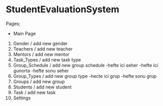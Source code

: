 # StudentEvaluationSystem
Pages;
- Main Page
1. Gender / add new gender
2. Teachers / add new teacher
3. Mentors / add new mentor
4. Task_Types / add new task type
5. Group_Schedule / add new group schedule
	-hefte ici seher
	-hefte ici gunorta
	-hefte sonu seher
6. Group_Types / add new group type
	-hecte ici grup
	-hefte sonu grup
7. Groups / add new group
8. Students / add new student
9. Task / add new task
10. Settings